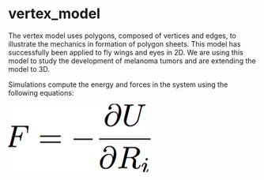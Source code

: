 # vertex_model


The vertex model uses polygons, composed of vertices and edges, to illustrate the mechanics in formation of polygon sheets. This model has successfully been applied to fly wings and eyes in 2D. We are using this model to study the development of melanoma tumors and are extending the model to 3D. 

Simulations compute the energy and forces in the system using the following equations:

<!-- ![][energy] -->

<!-- ![][force] -->

![](https://github.com/alsignoriello/vertex_model/blob/master/images/force_equation.png "Force Equation")


